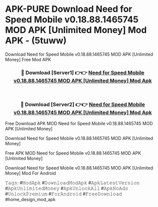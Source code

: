# APK-PURE Download Need for Speed Mobile v0.18.88.1465745 MOD APK [Unlimited Money] Mod APK - (5tuww)
Download Need for Speed Mobile v0.18.88.1465745 MOD APK [Unlimited Money] Free Mod APK

<div align="center">
<h3>🔴 Download [Server1] 👉👉 <a href="https://apk-comot.site?title=Need_for_Speed_Mobile_v0.18.88.1465745_MOD_APK_[Unlimited_Money]">Need for Speed Mobile v0.18.88.1465745 MOD APK [Unlimited Money] Mod Apk</a></h3><br>

<h3>🔴 Download [Server2] 👉👉 <a href="https://apk-comot.site?title=Need_for_Speed_Mobile_v0.18.88.1465745_MOD_APK_[Unlimited_Money]">Need for Speed Mobile v0.18.88.1465745 MOD APK [Unlimited Money] Mod Apk</a></h3>
</div>


Free Download APK MOD Need for Speed Mobile v0.18.88.1465745 MOD APK [Unlimited Money]

Download Need for Speed Mobile v0.18.88.1465745 MOD APK [Unlimited Money] 

Free APK MOD Need for Speed Mobile v0.18.88.1465745 MOD APK [Unlimited Money] 

Download Need for Speed Mobile v0.18.88.1465745 MOD APK [Unlimited Money] Mod For Android

𝚃𝚊𝚐𝚜: #𝙼𝚘𝚍𝙰𝚙𝚔 #𝙳𝚘𝚠𝚗𝚕𝚘𝚊𝚍𝙼𝚘𝚍𝙰𝚙𝚔 #𝙰𝚙𝚔𝙻𝚊𝚝𝚎𝚜𝚝𝚅𝚎𝚛𝚜𝚒𝚘𝚗 #𝙰𝚙𝚔𝚄𝚗𝚕𝚒𝚖𝚒𝚝𝚎𝚍𝙼𝚘𝚗𝚎𝚢 #𝙰𝚙𝚔𝚄𝚗𝚕𝚘𝚌𝚔𝙰𝚕𝚕 #𝙰𝚙𝚔𝙽𝚘𝙰𝚍𝚜 #𝚄𝚗𝚕𝚘𝚌𝚔𝙿𝚛𝚎𝚖𝚒𝚞𝚖 #𝙵𝚘𝚛𝙰𝚗𝚍𝚛𝚘𝚒𝚍 #𝙵𝚛𝚎𝚎𝙳𝚘𝚠𝚗𝚕𝚘𝚊𝚍 #home_design_mod_apk